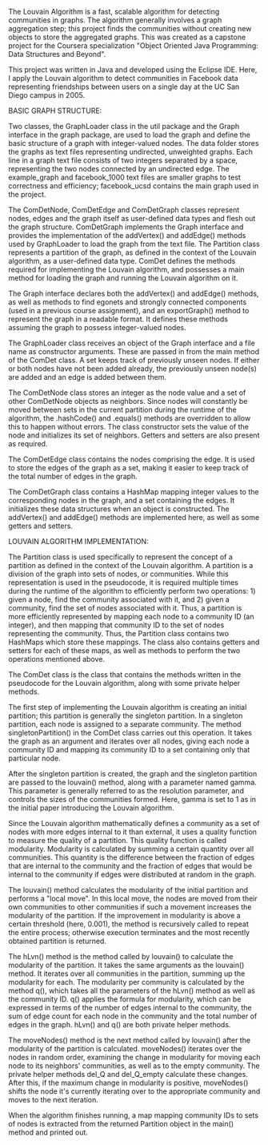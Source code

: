 The Louvain Algorithm is a fast, scalable algorithm for detecting communities in graphs. The algorithm generally involves a graph aggregation step; this project finds the communities without creating new objects to store the aggregated graphs. This was created as a capstone project for the Coursera specialization "Object Oriented Java Programming: Data Structures and Beyond".

This project was written in Java and developed using the Eclipse IDE. Here, I apply the Louvain algorithm to detect communities in Facebook data representing friendships between users on a single day at the UC San Diego campus in 2005. 

BASIC GRAPH STRUCTURE:

Two classes, the GraphLoader class in the util package and the Graph interface in the graph package, are used to load the graph and define the basic structure of a graph with integer-valued nodes. The data folder stores the graphs as text files representing undirected, unweighted graphs. Each line in a graph text file consists of two integers separated by a space, representing the two nodes connected by an undirected edge. The example_graph and facebook_1000 text files are smaller graphs to test correctness and efficiency; facebook_ucsd contains the main graph used in the project. 

The ComDetNode, ComDetEdge and ComDetGraph classes represent nodes, edges and the graph itself as user-defined data types and flesh out the graph structure. ComDetGraph implements the Graph interface and provides the implementation of the addVertex() and addEdge() methods used by GraphLoader to load the graph from the text file. The Partition class represents a partition of the graph, as defined in the context of the Louvain algorithm, as a user-defined data type. ComDet defines the methods required for implementing the Louvain algorithm, and possesses a main method for loading the graph and running the Louvain algorithm on it.

The Graph interface declares both the addVertex() and addEdge() methods, as well as methods to find egonets and strongly connected components (used in a previous course assignment), and an exportGraph() method to represent the graph in a readable format. It defines these methods assuming the graph to possess integer-valued nodes.

The GraphLoader class receives an object of the Graph interface and a file name as constructor arguments. These are passed in from the main method of the ComDet class. A set keeps track of previously unseen nodes. If either or both nodes have not been added already, the previously unseen node(s) are added and an edge is added between them.

The ComDetNode class stores an integer as the node value and a set of other ComDetNode objects as neighbors. Since nodes will constantly be moved between sets in the current partition during the runtime of the algorithm, the .hashCode() and .equals() methods are overridden to allow this to happen without errors. The class constructor sets the value of the node and initializes its set of neighbors. Getters and setters are also present as required.

The ComDetEdge class contains the nodes comprising the edge. It is used to store the edges of the graph as a set, making it easier to keep track of the total number of edges in the graph.

The ComDetGraph class contains a HashMap mapping integer values to the corresponding nodes in the graph, and a set containing the edges. It initializes these data structures when an object is constructed. The addVertex() and addEdge() methods are implemented here, as well as some getters and setters.

LOUVAIN ALGORITHM IMPLEMENTATION:

The Partition class is used specifically to represent the concept of a partition as defined in the context of the Louvain algorithm. A partition is a division of the graph into sets of nodes, or communities. While this representation is used in the pseudocode, it is required multiple times during the runtime of the algorithm to efficiently perform two operations: 1) given a node, find the community associated with it, and 2) given a community, find the set of nodes associated with it. Thus, a partition is more efficiently represented by mapping each node to a community ID (an integer), and then mapping that community ID to the set of nodes representing the community. Thus, the Partition class contains two HashMaps which store these mappings. The class also contains getters and setters for each of these maps, as well as methods to perform the two operations mentioned above.

The ComDet class is the class that contains the methods written in the pseudocode for the Louvain algorithm, along with some private helper methods. 

The first step of implementing the Louvain algorithm is creating an initial partition; this partition is generally the singleton partition. In a singleton partition, each node is assigned to a separate community. The method singletonPartition() in the ComDet class carries out this operation. It takes the graph as an argument and iterates over all nodes, giving each node a community ID and mapping its community ID to a set containing only that particular node. 

After the singleton partition is created, the graph and the singleton partition are passed to the louvain() method, along with a parameter named gamma. This parameter is generally referred to as the resolution parameter, and controls the sizes of the communities formed. Here, gamma is set to 1 as in the initial paper introducing the Louvain algorithm. 

Since the Louvain algorithm mathematically defines a community as a set of nodes with more edges internal to it than external, it uses a quality function to measure the quality of a partition. This quality function is called modularity. Modularity is calculated by summing a certain quantity over all communities. This quantity is the difference between the fraction of edges that are internal to the community and the fraction of edges that would be internal to the community if edges were distributed at random in the graph.

The louvain() method calculates the modularity of the initial partition and performs a "local move". In this local move, the nodes are moved from their own communities to other communities if such a movement increases the modularity of the partition. If the improvement in modularity is above a certain threshold (here, 0.001), the method is recursively called to repeat the entire process; otherwise execution terminates and the most recently obtained partition is returned.

The hLvn() method is the method called by louvain() to calculate the modularity of the partition. It takes the same arguments as the louvain() method. It iterates over all communities in the partition, summing up the modularity for each. The modularity per community is calculated by the method q(), which takes all the parameters of the hLvn() method as well as the community ID. q() applies the formula for modularity, which can be expressed in terms of the number of edges internal to the community, the sum of edge count for each node in the community and the total number of edges in the graph. hLvn() and q() are both private helper methods. 

The moveNodes() method is the next method called by louvain() after the modularity of the partition is calculated. moveNodes() iterates over the nodes in random order, examining the change in modularity for moving each node to its neighbors' communities, as well as to the empty community. The private helper methods del_Q and del_Q_empty calculate these changes. After this, if the maximum change in modularity is positive, moveNodes() shifts the node it's currently iterating over to the appropriate community and moves to the next iteration.

When the algorithm finishes running, a map mapping community IDs to sets of nodes is extracted from the returned Partition object in the main() method and printed out. 
